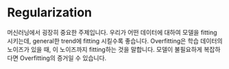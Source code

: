 # Regularization
머신러닝에서 굉장히 중요한 주제입니다. 
우리가 어떤 데이터에 대하여 모델을 fitting 시키는데, general한 trend에 fitting 시킬수록 좋습니다. Overfitting은 학습 데이터의 노이즈가 있을 때, 이 노이즈까지 fitting하는 것을 말합니다.
모델이 불필요하게 복잡하다면 Overfitting의 증거일 수 있습니다.
<!--stackedit_data:
eyJoaXN0b3J5IjpbLTE4ODA1MTkyNDMsOTM4NDczMzA4XX0=
-->